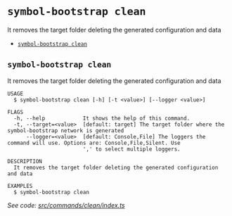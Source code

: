 # `symbol-bootstrap clean`

It removes the target folder deleting the generated configuration and data

- [`symbol-bootstrap clean`](#symbol-bootstrap-clean)

## `symbol-bootstrap clean`

It removes the target folder deleting the generated configuration and data

```
USAGE
  $ symbol-bootstrap clean [-h] [-t <value>] [--logger <value>]

FLAGS
  -h, --help            It shows the help of this command.
  -t, --target=<value>  [default: target] The target folder where the symbol-bootstrap network is generated
      --logger=<value>  [default: Console,File] The loggers the command will use. Options are: Console,File,Silent. Use
                        ',' to select multiple loggers.

DESCRIPTION
  It removes the target folder deleting the generated configuration and data

EXAMPLES
  $ symbol-bootstrap clean
```

_See code: [src/commands/clean/index.ts](https://github.com/nemneshia/symbol-bootstrap/blob/v2.0.6/src/commands/clean/index.ts)_
